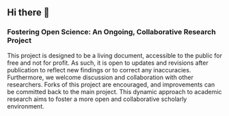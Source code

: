## Hi there 👋

### Fostering Open Science: An Ongoing, Collaborative Research Project

This project is designed to be a living document, accessible to the public for free and not for profit. As such, it is open to updates and revisions after publication to reflect new findings or to correct any inaccuracies. Furthermore, we welcome discussion and collaboration with other researchers. Forks of this project are encouraged, and improvements can be committed back to the main project. This dynamic approach to academic research aims to foster a more open and collaborative scholarly environment.


<!--

**Here are some ideas to get you started:**

🙋‍♀️ A short introduction - what is your organization all about?
🌈 Contribution guidelines - how can the community get involved?
👩‍💻 Useful resources - where can the community find your docs? Is there anything else the community should know?
🍿 Fun facts - what does your team eat for breakfast?
🧙 Remember, you can do mighty things with the power of [Markdown](https://docs.github.com/github/writing-on-github/getting-started-with-writing-and-formatting-on-github/basic-writing-and-formatting-syntax)
-->

